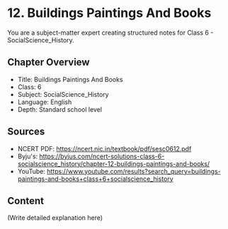 # 12. Buildings Paintings And Books

You are a subject-matter expert creating structured notes for Class 6 - SocialScience_History.

## Chapter Overview
- Title: Buildings Paintings And Books
- Class: 6
- Subject: SocialScience_History
- Language: English
- Depth: Standard school level

## Sources
- NCERT PDF: https://ncert.nic.in/textbook/pdf/sesc0612.pdf
- Byju's: https://byjus.com/ncert-solutions-class-6-socialscience_history/chapter-12-buildings-paintings-and-books/
- YouTube: https://www.youtube.com/results?search_query=buildings-paintings-and-books+class+6+socialscience_history

## Content
(Write detailed explanation here)
